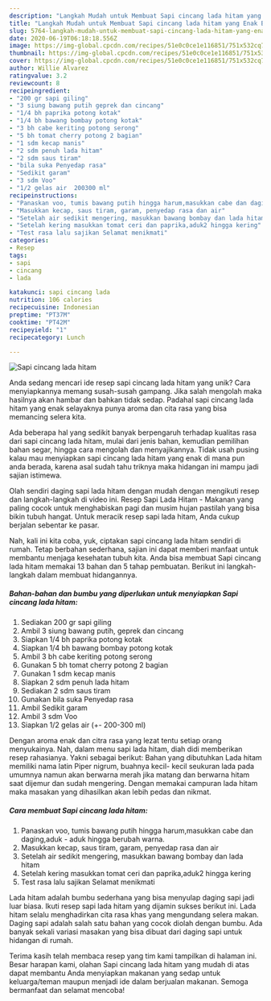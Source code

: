 ```yaml
---
description: "Langkah Mudah untuk Membuat Sapi cincang lada hitam yang Enak Banget"
title: "Langkah Mudah untuk Membuat Sapi cincang lada hitam yang Enak Banget"
slug: 5764-langkah-mudah-untuk-membuat-sapi-cincang-lada-hitam-yang-enak-banget
date: 2020-06-19T06:18:18.556Z
image: https://img-global.cpcdn.com/recipes/51e0c0ce1e116851/751x532cq70/sapi-cincang-lada-hitam-foto-resep-utama.jpg
thumbnail: https://img-global.cpcdn.com/recipes/51e0c0ce1e116851/751x532cq70/sapi-cincang-lada-hitam-foto-resep-utama.jpg
cover: https://img-global.cpcdn.com/recipes/51e0c0ce1e116851/751x532cq70/sapi-cincang-lada-hitam-foto-resep-utama.jpg
author: Willie Alvarez
ratingvalue: 3.2
reviewcount: 8
recipeingredient:
- "200 gr sapi giling"
- "3 siung bawang putih geprek dan cincang"
- "1/4 bh paprika potong kotak"
- "1/4 bh bawang bombay potong kotak"
- "3 bh cabe keriting potong serong"
- "5 bh tomat cherry potong 2 bagian"
- "1 sdm kecap manis"
- "2 sdm penuh lada hitam"
- "2 sdm saus tiram"
- "bila suka Penyedap rasa"
- "Sedikit garam"
- "3 sdm Voo"
- "1/2 gelas air  200300 ml"
recipeinstructions:
- "Panaskan voo, tumis bawang putih hingga harum,masukkan cabe dan daging,aduk - aduk hingga berubah warna."
- "Masukkan kecap, saus tiram, garam, penyedap rasa dan air"
- "Setelah air sedikit mengering, masukkan bawang bombay dan lada hitam"
- "Setelah kering masukkan tomat ceri dan paprika,aduk2 hingga kering"
- "Test rasa lalu sajikan Selamat menikmati"
categories:
- Resep
tags:
- sapi
- cincang
- lada

katakunci: sapi cincang lada 
nutrition: 106 calories
recipecuisine: Indonesian
preptime: "PT37M"
cooktime: "PT42M"
recipeyield: "1"
recipecategory: Lunch

---
```



![Sapi cincang lada hitam](https://img-global.cpcdn.com/recipes/51e0c0ce1e116851/751x532cq70/sapi-cincang-lada-hitam-foto-resep-utama.jpg)

Anda sedang mencari ide resep sapi cincang lada hitam yang unik? Cara menyiapkannya memang susah-susah gampang. Jika salah mengolah maka hasilnya akan hambar dan bahkan tidak sedap. Padahal sapi cincang lada hitam yang enak selayaknya punya aroma dan cita rasa yang bisa memancing selera kita.

Ada beberapa hal yang sedikit banyak berpengaruh terhadap kualitas rasa dari sapi cincang lada hitam, mulai dari jenis bahan, kemudian pemilihan bahan segar, hingga cara mengolah dan menyajikannya. Tidak usah pusing kalau mau menyiapkan sapi cincang lada hitam yang enak di mana pun anda berada, karena asal sudah tahu triknya maka hidangan ini mampu jadi sajian istimewa.

Olah sendiri daging sapi lada hitam dengan mudah dengan mengikuti resep dan langkah-langkah di video ini. Resep Sapi Lada Hitam - Makanan yang paling cocok untuk menghabiskan pagi dan musim hujan pastilah yang bisa bikin tubuh hangat. Untuk meracik resep sapi lada hitam, Anda cukup berjalan sebentar ke pasar.


Nah, kali ini kita coba, yuk, ciptakan sapi cincang lada hitam sendiri di rumah. Tetap berbahan sederhana, sajian ini dapat memberi manfaat untuk membantu menjaga kesehatan tubuh kita. Anda bisa membuat Sapi cincang lada hitam memakai 13 bahan dan 5 tahap pembuatan. Berikut ini langkah-langkah dalam membuat hidangannya.

<!--inarticleads1-->

##### Bahan-bahan dan bumbu yang diperlukan untuk menyiapkan Sapi cincang lada hitam:

1. Sediakan 200 gr sapi giling
1. Ambil 3 siung bawang putih, geprek dan cincang
1. Siapkan 1/4 bh paprika potong kotak
1. Siapkan 1/4 bh bawang bombay potong kotak
1. Ambil 3 bh cabe keriting potong serong
1. Gunakan 5 bh tomat cherry potong 2 bagian
1. Gunakan 1 sdm kecap manis
1. Siapkan 2 sdm penuh lada hitam
1. Sediakan 2 sdm saus tiram
1. Gunakan bila suka Penyedap rasa
1. Ambil Sedikit garam
1. Ambil 3 sdm Voo
1. Siapkan 1/2 gelas air (+- 200-300 ml)


Dengan aroma enak dan citra rasa yang lezat tentu setiap orang menyukainya. Nah, dalam menu sapi lada hitam, diah didi memberikan resep rahasianya. Yakni sebagai berikut: Bahan yang dibutuhkan Lada hitam memiliki nama latin Piper nigrum, buahnya kecil- kecil seukuran lada pada umumnya namun akan berwarna merah jika matang dan berwarna hitam saat dijemur dan sudah mengering. Dengan memakai campuran lada hitam maka masakan yang dihasilkan akan lebih pedas dan nikmat. 

<!--inarticleads2-->

##### Cara membuat Sapi cincang lada hitam:

1. Panaskan voo, tumis bawang putih hingga harum,masukkan cabe dan daging,aduk - aduk hingga berubah warna.
1. Masukkan kecap, saus tiram, garam, penyedap rasa dan air
1. Setelah air sedikit mengering, masukkan bawang bombay dan lada hitam
1. Setelah kering masukkan tomat ceri dan paprika,aduk2 hingga kering
1. Test rasa lalu sajikan Selamat menikmati


Lada hitam adalah bumbu sederhana yang bisa menyulap daging sapi jadi luar biasa. Ikuti resep sapi lada hitam yang dijamin sukses berikut ini. Lada hitam selalu menghadirkan cita rasa khas yang mengundang selera makan. Daging sapi adalah salah satu bahan yang cocok diolah dengan bumbu. Ada banyak sekali variasi masakan yang bisa dibuat dari daging sapi untuk hidangan di rumah. 

Terima kasih telah membaca resep yang tim kami tampilkan di halaman ini. Besar harapan kami, olahan Sapi cincang lada hitam yang mudah di atas dapat membantu Anda menyiapkan makanan yang sedap untuk keluarga/teman maupun menjadi ide dalam berjualan makanan. Semoga bermanfaat dan selamat mencoba!
